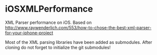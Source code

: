 iOSXMLPerformance
=================

XML Parser performance on iOS. Based on http://www.raywenderlich.com/553/how-to-chose-the-best-xml-parser-for-your-iphone-project

Most of the XML parsing libraries have been added as submodules. After cloning do not forget to initialize the git submodules!
